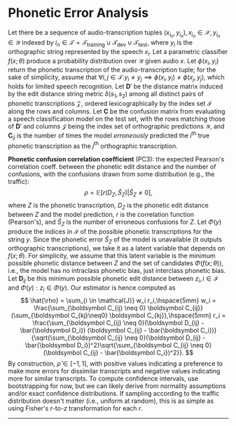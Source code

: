 # Phonetic Error Analysis

Let there be a sequence of audio-transcription tuples $(x_{i_n}, y_{i_n}), x_{i_n} \in \mathcal{X}, y_{i_n} \in \mathcal{Y}$ indexed by $i_n \in \mathcal{T} = \mathcal{T}_\text{training} \cup \mathcal{T}_\text{dev} \cup \mathcal{T}_\text{test}$, where $y_i$ is the orthographic string represented by the speech $x_i$. Let a parametric classifier $f(x; \theta)$ produce a probability distribution over $\mathcal{Y}$ given audio $x$. Let $\phi(x_i, y_i)$ return the phonetic transcription of the audio-transcription tuple; for the sake of simplicity, assume that $\forall i, j \in \mathcal{T}.y_i \neq y_j \implies \phi(x_i, y_i) \neq \phi(x_j, y_j)$, which holds for limited speech recognition. Let $\boldsymbol D'$ be the distance matrix induced by the edit distance string metric $\delta(s_1, s_2)$ among all distinct pairs of phonetic transcriptions $\mathcal{Z}$, ordered lexicographically by the index set $\mathcal{I}$ along the rows and columns. Let $\boldsymbol C$ be the confusion matrix from evaluating a speech classification model on the test set, with the rows matching those of $\boldsymbol D'$ and columns $\mathcal{J}$ being the index set of orthographic predictions $\mathcal{Y}$, and $\boldsymbol C_{ij}$ is the number of times the model _erroneously_ predicted the $i^\text{th}$ true phonetic transcription as the $j^\text{th}$ orthographic transcription.

**Phonetic confusion correlation coefficient** (PC3): the expected Pearson's correlation coeff. between the phonetic edit distance and the number of confusions, with the confusions drawn from some distribution (e.g., the traffic): 
$$
\rho = \mathbb{E}[r(D_Z, \hat{S}_Z)|\hat{S}_Z \neq 0],
$$
where $Z$ is the phonetic transcription, $D_Z$ is the phonetic edit distance between $Z$ and the model prediction, $r$ is the correlation function (Pearson's), and $\hat{S}_Z$ is the number of erroneous confusions for $Z$. Let $\Phi(y)$ produce the indices in $\mathcal{I}$ of the possible phonetic transcriptions for the string $y$. Since the phonetic error $\hat{S}_Z$ of the model is unavailable (it outputs orthographic transcriptions), we take it as a latent variable that depends on $f(x; \theta)$. For simplicity, we assume that this latent variable is the minimum possible phonetic distance between $Z$ and the set of candidates $\Phi(f(x; \theta))$, i.e., the model has no intraclass phonetic bias, just interclass phonetic bias. Let $\boldsymbol D_{ij}$ be this minimum possible phonetic edit distance between $z_i, i \in \mathcal{I}$ and $\Phi(y): z_i \in \Phi(y)$. Our estimator is hence computed as
$$
\hat{\rho} = \sum_{i \in \mathcal{J}} w_i r_i,\hspace{5mm} w_i = \frac{\sum_{\boldsymbol C_{ij} \neq 0} \boldsymbol C_{ij}}{\sum_{\boldsymbol C_{kj}\neq0} \boldsymbol C_{kj}},\hspace{5mm} r_i = \frac{\sum_{\boldsymbol C_{ij} \neq 0}(\boldsymbol D_{ij} - \bar{\boldsymbol D_i}) (\boldsymbol C_{ij} - \bar{\boldsymbol C_i})}{\sqrt{\sum_{\boldsymbol C_{ij} \neq 0}(\boldsymbol D_{ij} - \bar{\boldsymbol D_i})^2}\sqrt{\sum_{\boldsymbol C_{ij} \neq 0}(\boldsymbol C_{ij} - \bar{\boldsymbol C_i})^2}}.
$$
By construction, $\hat{\rho} \in [-1, 1]$, with positive values indicating a preference to make more errors for dissimilar transcripts and negative values indicating more for similar transcripts. To compute confidence intervals, use bootstrapping for now, but we can likely derive from normality assumptions and/or exact confidence distributions. If sampling according to the traffic distribution doesn't matter (i.e., uniform at random), this is as simple as using Fisher's $r$-to-$z$ transformation for each $r$.

****